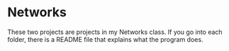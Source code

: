 # Networks
These two projects are projects in my Networks class. If you go into each folder, there is a README file that explains what the program does. 
